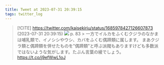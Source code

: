 ```yaml
---
title: Tweet at 2023-07-31 20:39:15
tags: twitter_log
---
```


> [!CITE] https://twitter.com/kaisekiriu/status/1685978427126607873 (2023-07-31 20:39:15)
> ![](https://twitter.com/kaisekiriu/status/1685978427126607873)
> p. 83
> &gt; 一方でイルカをふくむクジラのなかまは哺乳類で、イノシシやウシ、カバをふくむ偶蹄類に属します。
> まあクジラ類と偶蹄類を併せたものを"偶蹄類"と呼ぶ派閥もありますけども多数派ではないような気がします。たぶん言葉の綾でしょう。
> https://t.co/j9efWwL1oJ

